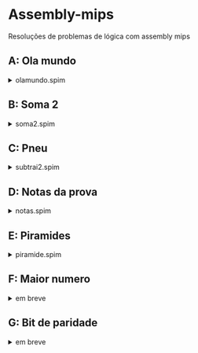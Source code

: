 # Assembly-mips
Resoluções de problemas de lógica com assembly mips

## A: Ola mundo
<details>
<summary>olamundo.spim</summary>
Olá!

Você está iniciando no mundo da correção automática de exercícios de computação. Este é um momento bastante delicado e por isso você deve prestar atenção em todos os detalhes de um problema.

A primeira coisa que devemos perceber é que sempre que se fala em linha devemos entender que a linha termina com o caractere de quebra de linha o \n, também é interessante saber que os sistemas de correção automática executam um sistema UNIX, em geral Linux e por isso a quebra de linha é composta unicamente pelo caractere \n, os sistemas (r)Windows utilizam o conceito \r\n.

Para este problema você deve imprimir uma única linha contendo a frase:

Ola Mundo
</details>

## B: Soma 2
<details>
<summary>soma2.spim</summary>
Bem vindo ao segundo exercício!

No exercício anterior trabalhamos apenas com a impressão de uma única linha, agora vamos interagir com a máquina!!!

Todos os exercícios com correção automática possuem um processamento de uma entrada e o seu resultado é impresso em uma ou mais linhas.

Para este exercício você deve ler 2 números da entrada padrão (geralmente o teclado) e imprimir uma única linha contendo a soma destes 2 números.

Entrada:

A entrada é composta por dois números inteiros N_i ( 0 \leq N_i \leq 600000 ).

Saída:

A saída é composta por uma única linha contendo a somas dos dois números inteiros lidos, veja abaixo alguns exemplos de entradas e saídas.
</details>

## C: Pneu
<details>
<summary>subtrai2.spim</summary>
Calibrar os pneus do carro deve ser uma tarefa cotidiana de todos os motoristas. Para isto, os postos de gasolina possuem uma bomba de ar. A maioria das bombas atuais são eletrônicas, permitindo que o motorista indique a pressão desejada num teclado. Ao ser ligada ao pneu, a bomba primeiro lê a pressão atual e calcula a diferença de pressão entre a desejada e a lida. Com esta diferença ela esvazia ou enche o pneu para chegar na pressão correta.

Sua ajuda foi requisitada para desenvolver o programa da próxima bomba da SBC - Sistemas de Bombas Computadorizadas.

Escreva um programa que, dada a pressão desejada digitada pelo motorista e a pressão do pneu lida pela bomba, indica a diferença entre a pressão desejada e a pressão lida.

Entrada:

A primeira linha da entrada contém um inteiro N que indica a pressão desejada pelo motorista ( 1 \leq N \leq 40 ). A segunda linha contém um inteiro M que indica a pressão lida pela bomba ( 1 \leq M \leq 40 ).

Saída:

Seu programa deve imprimir uma única linha, contendo a diferença entre a pressão desejada e a pressão lida.
</details>

## D: Notas da prova
<details>
<summary>notas.spim</summary>
Rosy é uma talentosa professora do Ensino Médio que já ganhou muitos prêmios pela qualidade de sua aula. Seu reconhecimento foi tamanho que foi convidada a dar aulas em uma escola da Inglaterra. Mesmo falando bem inglês, Rosy ficou um pouco apreensiva com a responsabilidade, mas resolveu aceitar a proposta e encará-la como um bom desafio.

Tudo ocorreu bem para Rosy até o dia da prova. Acostumada a dar notas de 0 (zero) a 100 (cem), ela fez o mesmo na primeira prova dos alunos da Inglaterra. No entanto, os alunos acharam estranho, pois na Inglaterra o sistema de notas é diferente: as notas devem ser dadas como conceitos de A a E. O conceito A é o mais alto, enquanto o conceito E é o mais baixo.

Conversando com outros professores, ela recebeu a sugestão de utilizar a seguinte tabela, relacionando as notas numéricas com as notas de conceitos:

|Nota	   | Conceito |
|----------|----------|
|0	       |    E     |
|1 a 35	   |    D     |
|36 a 60   |    C     |
|61 a 85   |    B     |
|86 a 100  |    A     |

O problema é que Rosy já deu as notas no sistema numérico, e terá que converter as notas para o sistema de letras. Porém, Rosy precisa preparar as próximas aulas (para manter a qualidade que a tornou reconhecida), e não tem tempo suficiente para fazer a conversão das notas manualmente.

Entao, você deve escrever um programa que receba uma nota no sistema numérico e determine o conceito correspondente.

Entrada:

A entrada é composta por uma única linha contendo um inteiro N ( 0 \leq N \leq 100 ) que indica uma nota de prova no sistema numérico.

Saída:

A saída é composta de uma única linha, contendo a letra A, B, C, D ou E (em maiúsculas) representando o conceito correspondente a nota dada na entrada.
</details>

## E: Piramides
<details>
<summary>piramide.spim</summary>
Faça um programa que leia um número natural n e desenhe uma pirâmide de asteriscos (veja o exemplo de saída).

Entrada:

A entrada é composta por uma única linha, contendo o número n ( 1 \leq n \leq 1000000 ).

Saída:

A saída é composta pela pirâmide de asteriscos.

Exemplo
Entrada
8
Saída
       *
      ***
     *****
    ******* ...
</details>

## F: Maior numero
<details>
<summary>em breve</summary>
</details>

## G: Bit de paridade
<details>
<summary>em breve</summary>
</details>